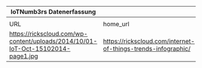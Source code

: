 |IoTNumb3rs Datenerfassung|||||||||||
| ---- | ---- | ---- | ---- | ---- | ---- | ---- | ---- | ---- | ---- | ---- |
||||||||||||
|URL|home_url|filename|device_class|device_count|market_class|market_volume|prognosis_year|publication_year|authorship_class|Dropbox folder|
|https://rickscloud.com/wp-content/uploads/2014/10/01-IoT-Oct-15102014-page1.jpg|https://rickscloud.com/internet-of-things-trends-infographic/|file2_01-IoT-Oct-15102014-page1.jpg||||||||MariaMarg/20181122-1500|
